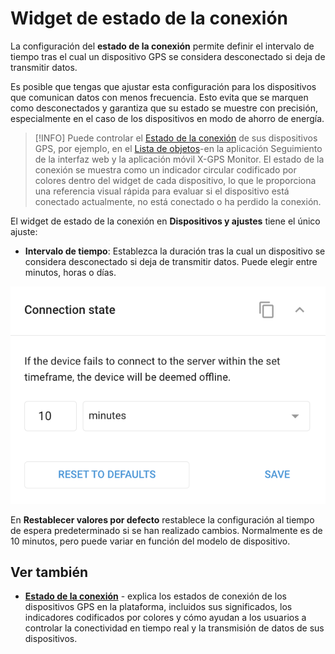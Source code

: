 # Widget de estado de la conexión

La configuración del **estado de la conexión** permite definir el intervalo de tiempo tras el cual un dispositivo GPS se considera desconectado si deja de transmitir datos.

Es posible que tengas que ajustar esta configuración para los dispositivos que comunican datos con menos frecuencia. Esto evita que se marquen como desconectados y garantiza que su estado se muestre con precisión, especialmente en el caso de los dispositivos en modo de ahorro de energía.

> \[!INFO] Puede controlar el [Estado de la conexión](https://squaregps.atlassian.net/wiki/spaces/USERDOCS/pages/2732197253/Connection+status) de sus dispositivos GPS, por ejemplo, en el [Lista de o](../seguimiento/lista-de-objetos/)[bjet](../../../../wiki/pages/createpage.action)[o](../seguimiento/lista-de-objetos/)[s](../../../../wiki/pages/createpage.action)-en la aplicación Seguimiento de la interfaz web y la aplicación móvil X-GPS Monitor. El estado de la conexión se muestra como un indicador circular codificado por colores dentro del widget de cada dispositivo, lo que le proporciona una referencia visual rápida para evaluar si el dispositivo está conectado actualmente, no está conectado o ha perdido la conexión.

El widget de estado de la conexión en **Dispositivos y ajustes** tiene el único ajuste:

* **Intervalo de tiempo**: Establezca la duración tras la cual un dispositivo se considera desconectado si deja de transmitir datos. Puede elegir entre minutos, horas o días.

![image-20240815-034950.png](attachments/image-20240815-034950.png)

En **Restablecer valores por defecto** restablece la configuración al tiempo de espera predeterminado si se han realizado cambios. Normalmente es de 10 minutos, pero puede variar en función del modelo de dispositivo.

## Ver también

* [**Estado de la conexión**](../seguimiento/lista-de-objetos/estado-de-la-conexin.md) - explica los estados de conexión de los dispositivos GPS en la plataforma, incluidos sus significados, los indicadores codificados por colores y cómo ayudan a los usuarios a controlar la conectividad en tiempo real y la transmisión de datos de sus dispositivos.
